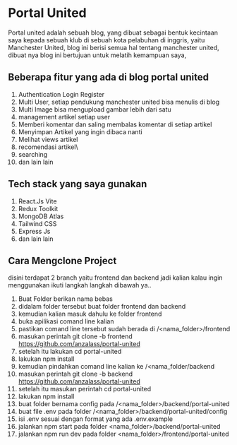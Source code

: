 # Portal United

Portal united adalah sebuah blog, yang dibuat sebagai bentuk kecintaan saya kepada sebuah klub di sebuah kota pelabuhan di inggris, yaitu Manchester United, 
blog ini berisi semua hal tentang  manchester united, dibuat nya blog ini bertujuan untuk melatih kemampuan saya,


 
## Beberapa fitur yang ada di blog portal united 

1. Authentication Login Register
2. Multi User, setiap pendukung manchester united bisa menulis di blog
3. Multi Image bisa mengupload gambar lebih dari satu
4. management artikel setiap user
5. Memberi komentar dan saling membalas komentar di setiap artikel
6. Menyimpan Artikel yang ingin dibaca nanti
7. Melihat views artikel
8. recomendasi artikel\
9. searching
10. dan lain lain

## Tech stack yang saya gunakan
1. React.Js Vite
2. Redux Toolkit
3. MongoDB Atlas
4. Tailwind CSS
5. Express Js
6. dan lain lain

## Cara Mengclone Project

disini terdapat 2 branch yaitu frontend dan backend
jadi kalian kalau ingin menggunakan ikuti langkah langkah dibawah ya..

1. Buat Folder berikan nama bebas
2. didalam folder tersebut buat folder frontend dan backend
3. kemudian kalian masuk dahulu ke folder frontend
4. buka apilikasi comand line kalian
5. pastikan comand line tersebut sudah berada di  /<nama_folder>/frontend
6. masukan perintah git clone -b frontend https://github.com/anzalass/portal-united
7. setelah itu lakukan cd portal-united
8. lakukan npm install
10. kemudian pindahkan comand line kalian ke  /<nama_folder/backend
11. masukan perintah git clone -b backend https://github.com/anzalass/portal-united
12. setelah itu masukan perintah cd portal-united
13. lakukan npm install 
14. buat folder bernama config pada /<nama_folder>/backend/portal-united 
15. buat file .env pada folder /<nama_folder>/backend/portal-united/config
16. isi .env sesuai dengan format yang ada .env.example
17. jalankan npm start pada folder <nama_folder>/backend/portal-united
18. jalankan npm run dev pada folder <nama_folder>/frontend/portal-united
